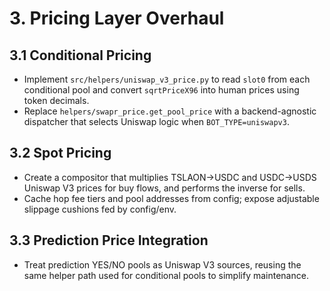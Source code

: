 # 3. Pricing Layer Overhaul

## 3.1 Conditional Pricing
- Implement `src/helpers/uniswap_v3_price.py` to read `slot0` from each conditional pool and convert `sqrtPriceX96` into human prices using token decimals.
- Replace `helpers/swapr_price.get_pool_price` with a backend-agnostic dispatcher that selects Uniswap logic when `BOT_TYPE=uniswapv3`.

## 3.2 Spot Pricing
- Create a compositor that multiplies TSLAON→USDC and USDC→USDS Uniswap V3 prices for buy flows, and performs the inverse for sells.
- Cache hop fee tiers and pool addresses from config; expose adjustable slippage cushions fed by config/env.

## 3.3 Prediction Price Integration
- Treat prediction YES/NO pools as Uniswap V3 sources, reusing the same helper path used for conditional pools to simplify maintenance.
